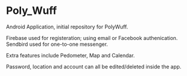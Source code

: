 # Poly_Wuff
Android Application, initial repository for PolyWuff.

Firebase used for registeration; using email or Facebook authenication.
Sendbird used for one-to-one messenger.

Extra features include Pedometer, Map and Calendar.

Password, location and account can all be edited/deleted inside the app.
